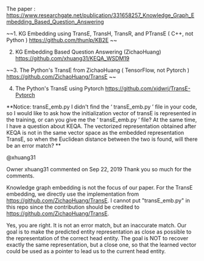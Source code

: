 The paper : 
https://www.researchgate.net/publication/331658257_Knowledge_Graph_Embedding_Based_Question_Answering

~~1. KG Embedding using TransE, TransH, TransR, and PTransE ( C++, not Python )
https://github.com/thunlp/KB2E ~~

2. KG Embedding Based Question Answering  (ZichaoHuang)
https://github.com/xhuang31/KEQA_WSDM19

~~3. The Python's TransE from ZichaoHuang ( TensorFlow, not Pytorch )
https://github.com/ZichaoHuang/TransE ~~

4. The Python's TransE using Pytorch
https://github.com/xjdwrj/TransE-Pytorch


**Notice: transE_emb.py
I didn't find the ‘ transE_emb.py ’ file in your code, so I would like to ask how the initialization vector of transE is represented in the training, or can you give me the ‘ transE_emb.py ’ file? At the same time, I have a question about KEQA. The vectorized representation obtained after KEQA is not in the same vector space as the embedded representation TransE, so when the Euclidean distance between the two is found, will there be an error match? **

@xhuang31

Owner
xhuang31 commented on Sep 22, 2019
Thank you so much for the comments.

Knowledge graph embedding is not the focus of our paper. For the TransE embedding, we directly use the implementation from https://github.com/ZichaoHuang/TransE. I cannot put "transE_emb.py" in this repo since the contribution should be credited to https://github.com/ZichaoHuang/TransE.

Yes, you are right. It is not an error match, but an inaccurate match. Our goal is to make the predicted entity representation as close as possible to the representation of the correct head entity. The goal is NOT to recover exactly the same representation, but a close one, so that the learned vector could be used as a pointer to lead us to the current head entity.


